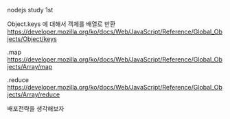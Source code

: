 nodejs study 1st

Object.keys 에 대해서
객체를 배열로 반환
https://developer.mozilla.org/ko/docs/Web/JavaScript/Reference/Global_Objects/Object/keys

.map
https://developer.mozilla.org/ko/docs/Web/JavaScript/Reference/Global_Objects/Array/map


.reduce 
https://developer.mozilla.org/ko/docs/Web/JavaScript/Reference/Global_Objects/Array/reduce


배포전략을 생각해보자